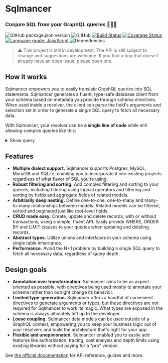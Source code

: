 # Sqlmancer

### Conjure SQL from your GraphQL queries 🧙🔮✨

![GitHub package.json version](https://img.shields.io/github/package-json/v/danielrearden/sqlmancer) ![GitHub](https://img.shields.io/github/license/danielrearden/sqlmancer) [![Build Status](https://img.shields.io/travis/com/danielrearden/sqlmancer?logo=travis)](https://travis-ci.com/danielrearden/sqlmancer) [![Coverage Status](https://img.shields.io/coveralls/github/danielrearden/sqlmancer?logo=coveralls)](https://coveralls.io/github/danielrearden/sqlmancer?branch=master) [![Language grade: JavaScript](https://img.shields.io/lgtm/grade/javascript/g/danielrearden/sqlmancer)](https://lgtm.com/projects/g/danielrearden/sqlmancer/context:javascript) ![Dependencies](https://img.shields.io/librariesio/release/npm/sqlmancer)

> ⚠️ This project is still in development. The API is still subject to change and suggestions are welcome. If you find a bug that doesn't already have an open issue, please open one.

## How it works

Sqlmancer empowers you to easily translate GraphQL queries into SQL statements. Sqlmancer generates a fluent, type-safe database client from your schema based on metadata you provide through schema directives. When used inside a resolver, the client can parse the field's arguments and selection set in order to generate a *single* SQL query to fetch all necessary data.

With Sqlmancer, your resolver can be **a single line of code** while still allowing complex queries like this:

<details>
  <summary>Show query</summary>
  
```graphql
query FilmQuery {
  films(
    where: {
      or: [
        { budget: { greaterThanOrEqual: 50000000 } },
        { language: { name: { in: ["Spanish", "French"] } } },
      ]
      actors: { count: { lessThan: 50 } },
    },
    orderBy: [{
      actors: { avg: { popularity: DESC } }
    }],
    limit: 100
  ) {
    id
    title
    actors(
      orderBy: [{
        popularity: DESC
      }],
      limit: 10
    ) {
      id
      firstName
      lastName
      films(
        orderBy: [{
          films: { min: { budget: ASC } }
        }]
        limit: 5
      ) {
        id
        title
      }
    }
  }
}
```

</details>

## Features
* **Multiple dialect support.** Sqlmancer supports Postgres, MySQL, MariaDB and SQLite, enabling you to incorporate it into existing projects regardless of what flavor of SQL you're using.
* **Robust filtering and sorting.** Add complex filtering and sorting to your queries, including filtering using logical operators and filtering and sorting by fields and aggregate fields of related models.
* **Arbitrarily deep nesting.** Define one-to-one, one-to-many and many-to-many relationships between models. Related models can be filtered, sorted and paginated just like root-level fields.
* **CRUD made easy.** Create, update and delete records, with or without transactions, using a simple, fluent API. Easily provide WHERE, ORDER BY and LIMIT clauses to your queries when updating and deleting records.
* **Abstract types.** Utilize unions and interfaces in your schema using single table inheritance.
* **Performance.** Avoid the N+1 problem by building a single SQL query to fetch all necessary data, regardless of query depth.

## Design goals
* **Annotation over transformation.** Sqlmancer aims to be as aspect-oriented as possible, with directives being used mostly to annotate your schema rather than outright change its behavior.
* **Limited type-generation.** Sqlmancer offers a handful of convenient directives to generate arguments or types, but these directives are not required for Sqlmancer to work its magic. What types are exposed in the schema is always ultimately left up to the developer.
* **Loose coupling.** Sqlmancer data models can be used outside of a GraphQL context, empowering you to keep your business logic out of your resolvers and build the architecture that's right for your app.
* **Flexible and unopinionated.** Sqlmancer enabled you to easily add features like authorization, tracing, cost analysis and depth limits using existing libraries without paying for a "pro" version.

See [the official documentation](https://sqlmancer.netlify.app/) for API reference, guides and more.
